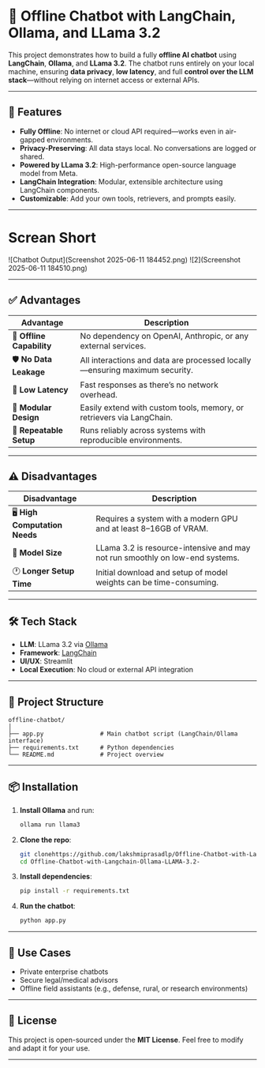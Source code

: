 

# 🤖 Offline Chatbot with LangChain, Ollama, and LLama 3.2

This project demonstrates how to build a fully **offline AI chatbot** using **LangChain**, **Ollama**, and **LLama 3.2**. The chatbot runs entirely on your local machine, ensuring **data privacy**, **low latency**, and full **control over the LLM stack**—without relying on internet access or external APIs.

---

## 🚀 Features

* **Fully Offline**: No internet or cloud API required—works even in air-gapped environments.
* **Privacy-Preserving**: All data stays local. No conversations are logged or shared.
* **Powered by LLama 3.2**: High-performance open-source language model from Meta.
* **LangChain Integration**: Modular, extensible architecture using LangChain components.
* **Customizable**: Add your own tools, retrievers, and prompts easily.

---
# Screan Short
![Chatbot Output](Screenshot 2025-06-11 184452.png)
![2](Screenshot 2025-06-11 184510.png)

---
## ✅ Advantages

| Advantage                 | Description                                                                |
| ------------------------- | -------------------------------------------------------------------------- |
| 🔐 **Offline Capability** | No dependency on OpenAI, Anthropic, or any external services.              |
| 🛡️ **No Data Leakage**   | All interactions and data are processed locally—ensuring maximum security. |
| 🚀 **Low Latency**        | Fast responses as there’s no network overhead.                             |
| 🧩 **Modular Design**     | Easily extend with custom tools, memory, or retrievers via LangChain.      |
| 🔄 **Repeatable Setup**   | Runs reliably across systems with reproducible environments.               |

---

## ⚠️ Disadvantages

| Disadvantage                   | Description                                                                  |
| ------------------------------ | ---------------------------------------------------------------------------- |
| 🖥️ **High Computation Needs** | Requires a system with a modern GPU and at least 8–16GB of VRAM.             |
| 🧠 **Model Size**              | LLama 3.2 is resource-intensive and may not run smoothly on low-end systems. |
| 🕐 **Longer Setup Time**       | Initial download and setup of model weights can be time-consuming.           |

---

## 🛠️ Tech Stack

* **LLM**: LLama 3.2 via [Ollama](https://ollama.com/)
* **Framework**: [LangChain](https://www.langchain.com/)
* **UI/UX**: Streamlit 
* **Local Execution**: No cloud or external API integration

---

## 📂 Project Structure

```
offline-chatbot/
│
├── app.py                # Main chatbot script (LangChain/Ollama interface)
├── requirements.txt      # Python dependencies
└── README.md             # Project overview
```

---

## 📦 Installation

1. **Install Ollama** and run:

   ```bash
   ollama run llama3
   ```

2. **Clone the repo**:

   ```bash
   git clonehttps://github.com/lakshmiprasadlp/Offline-Chatbot-with-Langchain-Ollama-LLAMA-3.2-.git
   cd Offline-Chatbot-with-Langchain-Ollama-LLAMA-3.2-
   ```

3. **Install dependencies**:

   ```bash
   pip install -r requirements.txt
   ```

4. **Run the chatbot**:

   ```bash
   python app.py
   ```

---

## 📌 Use Cases

* Private enterprise chatbots
* Secure legal/medical advisors
* Offline field assistants (e.g., defense, rural, or research environments)

---

## 📃 License

This project is open-sourced under the **MIT License**. Feel free to modify and adapt it for your use.

---

